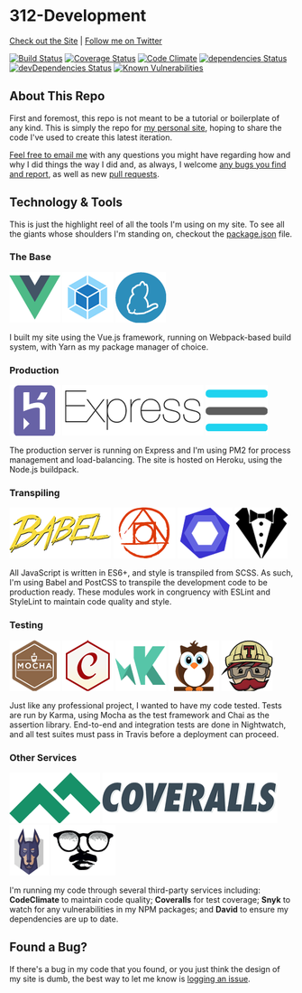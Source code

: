 # 312-Development

[Check out the Site](https://312development.com/) | [Follow me on Twitter](https://twitter.com/erikkylenielsen/)

[![Build Status](https://travis-ci.org/nielse63/312-Development.svg?branch=master)](https://travis-ci.org/nielse63/312-Development)
[![Coverage Status](https://coveralls.io/repos/github/nielse63/312-Development/badge.svg?branch=master)](https://coveralls.io/github/nielse63/312-Development?branch=master)
[![Code Climate](https://codeclimate.com/github/nielse63/312-Development/badges/gpa.svg)](https://codeclimate.com/github/nielse63/312-Development)
[![dependencies Status](https://david-dm.org/nielse63/312-Development/status.svg)](https://david-dm.org/nielse63/312-Development)
[![devDependencies Status](https://david-dm.org/nielse63/312-Development/dev-status.svg)](https://david-dm.org/nielse63/312-Development?type=dev)
[![Known Vulnerabilities](https://snyk.io/test/github/nielse63/312-development/badge.svg)](https://snyk.io/test/github/nielse63/312-development)

## About This Repo

First and foremost, this repo is not meant to be a tutorial or boilerplate of any kind. This is simply the repo for [my personal site](https://312development.com/), hoping to share the code I've used to create this latest iteration.

[Feel free to email me](mailto:erik@312development.com) with any questions you might have regarding how and why I did things the way I did and, as always, I welcome [any bugs you find and report](https://github.com/nielse63/312-Development/issues/new), as well as new [pull requests](https://github.com/nielse63/312-Development/compare).

## Technology & Tools

This is just the highlight reel of all the tools I'm using on my site. To see all the giants whose shoulders I'm standing on, checkout the [package.json](https://github.com/nielse63/312-Development/blob/master/package.json) file.

### The Base

![Vue.js](static/img/vue.png)
![Webpack](static/img/webpack.png)
![Yarn](static/img/yarn.png)

I built my site using the Vue.js framework, running on Webpack-based build system, with Yarn as my package manager of choice.

### Production

![Heroku](static/img/heroku.png)
![Express](static/img/express.png)
![PM2](static/img/pm2.png)

The production server is running on Express and I'm using PM2 for process management and load-balancing. The site is hosted on Heroku, using the Node.js buildpack.

### Transpiling

![Babel](static/img/babel.png)
![PostCSS](static/img/postcss.png)
![ESLint](static/img/eslint.png)
![StyleLint](static/img/stylelint.png)

All JavaScript is written in ES6+, and style is transpiled from SCSS. As such, I'm using Babel and PostCSS to transpile the development code to be production ready. These modules work in congruency with ESLint and StyleLint to maintain code quality and style.

### Testing

![Mocha](static/img/mocha.png)
![Chai](static/img/chai.png)
![Karma](static/img/karma.png)
![Nightwatch](static/img/nightwatch.png)
![Travis](static/img/travis-ci.png)

Just like any professional project, I wanted to have my code tested. Tests are run by Karma, using Mocha as the test framework and Chai as the assertion library. End-to-end and integration tests are done in Nightwatch, and all test suites must pass in Travis before a deployment can proceed.

### Other Services

![CodeClimate](static/img/codeclimate.png)
![Coveralls](static/img/coveralls.png)
![Snyk](static/img/snyk.png)
![David](static/img/david.png)

I'm running my code through several third-party services including: **CodeClimate** to maintain code quality; **Coveralls** for test coverage; **Snyk** to watch for any vulnerabilities in my NPM packages; and **David** to ensure my dependencies are up to date.

## Found a Bug?

If there's a bug in my code that you found, or you just think the design of my site is dumb, the best way to let me know is [logging an issue](https://github.com/nielse63/312-Development/issues/new).
